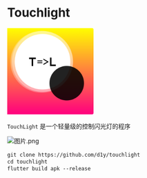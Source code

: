 # Touchlight

<img src="./design/logo.png" width="200" />

`TouchLight` 是一个轻量级的控制闪光灯的程序

![图片.png](https://i.loli.net/2020/10/28/Bc2wubWVZ3lYPme.png)

```shell
git clone https://github.com/d1y/touchlight
cd touchlight
flutter build apk --release
```